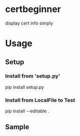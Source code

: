 # certbeginner
display cert info simply





# Usage
## Setup
### Install from 'setup.py'
pip install setup.py

### Install from LocalFile to Test
pip install --editable .  


## Sample




